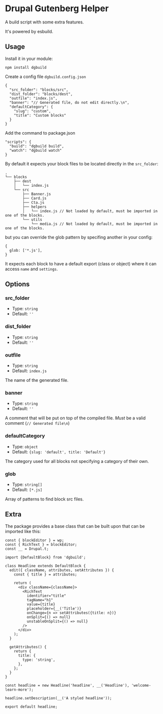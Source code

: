 # Drupal Gutenberg Helper

A build script with some extra features.

It's powered by esbuild.


## Usage

Install it in your module:

```
npm install dgbuild
```

Create a config file `dgbuild.config.json`

```
{
  "src_folder": "blocks/src",
  "dist_folder": "blocks/dest",
  "outfile": "index.js",
  "banner": "// Generated file, do not edit directly.\n",
  "defaultCategory": {
    "slug": "custom",
    "title": "Custom blocks"
  }
}
```

Add the command to package.json

```
"scripts": {
  "build": "dgbuild build",
  "watch": "dgbuild watch"
}
```

By default it expects your block files to be located directly in the `src_folder`:

```
.
└── blocks
    ├── dest
    │   └── index.js
    └── src
        ├── Banner.js
        ├── Card.js
        ├── Cta.js
        ├── helpers
        │   └── index.js // Not loaded by default, must be imported in one of the blocks.
        └── utils
            └── media.js // Not loaded by default, must be imported in one of the blocks.
```

but you can override the glob pattern by specifing another in your config:

```
{
  glob: ['*.js'],
}
```
It expects each block to have a default export (class or object) where it can access `name` and `settings`.


## Options

### src_folder

* Type: `string`
* Default: `''`

### dist_folder

* Type: `string`
* Default: `''`

### outfile

* Type: `string`
* Default: `index.js`

The name of the generated file. 

### banner

* Type: `string`
* Default: `''`

A comment that will be put on top of the compiled file. *Must* be a valid comment (`// Generated file\n`)

### defaultCategory

* Type: `object`
* Default: `{slug: 'default', title: 'Default'}`

The category used for all blocks not specifying a category of their own.

### glob

* Type: `string[]`
* Default: `[*.js]`

Array of patterns to find block src files.

## Extra

The package provides a base class that can be built upon that can be imported like this:

```
const { blockEditor } = wp;
const { RichText } = blockEditor;
const __ = Drupal.t;

import {DefaultBlock} from 'dgbuild';

class Headline extends DefaultBlock {
  edit({ className, attributes, setAttributes }) {
    const { title } = attributes;
  
    return (
      <div className={className}>
        <RichText
          identifier="title"
          tagName="h1"
          value={title}
          placeholder={__('Title')}
          onChange={n => setAttributes({title: n})}
          onSplit={() => null}
          unstableOnSplit={() => null}
        />
      </div>
    );
  }

  getAttributes() {
    return {
      title: {
        type: 'string',
      },
    };
  }
}

const headline = new Headline('headline', __('Headline'), 'welcome-learn-more');

headline.setDescription(__('A styled headline'));

export default headline;

```
